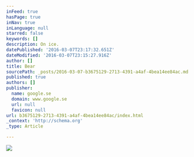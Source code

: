 ```yaml
---
inFeed: true
hasPage: true
inNav: true
inLanguage: null
starred: false
keywords: []
description: On ice.
datePublished: '2016-03-07T23:17:32.651Z'
dateModified: '2016-03-07T23:15:27.916Z'
author: []
title: Bear
sourcePath: _posts/2016-03-07-b3675129-2713-4391-a4af-4bea14ee84ac.md
published: true
authors: []
publisher:
  name: google.se
  domain: www.google.se
  url: null
  favicon: null
url: b3675129-2713-4391-a4af-4bea14ee84ac/index.html
_context: 'http://schema.org'
_type: Article

---
```

![](https://www.twinsy.no/wp-content/uploads/2013/11/polarbear.jpg)